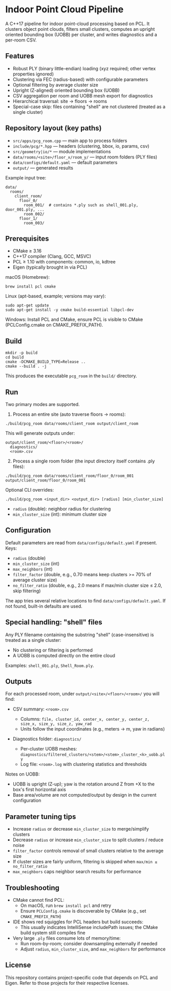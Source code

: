 # Indoor Point Cloud Pipeline

A C++17 pipeline for indoor point-cloud processing based on PCL. It clusters object point clouds, filters small clusters, computes an upright oriented bounding box (UOBB) per cluster, and writes diagnostics and a per-room CSV.


## Features
- Robust PLY (binary little-endian) loading (xyz required; other vertex properties ignored)
- Clustering via FEC (radius-based) with configurable parameters
- Optional filtering by average cluster size
- Upright (Z-aligned) oriented bounding box (UOBB)
- CSV aggregation per room and UOBB mesh export for diagnostics
- Hierarchical traversal: site → floors → rooms
- Special-case skip: files containing "shell" are not clustered (treated as a single cluster)


## Repository layout (key paths)
- `src/apps/pcg_room.cpp` — main app to process folders
- `include/pcg/*.hpp` — headers (clustering, bbox, io, params, csv)
- `src/geometry|io/*` — module implementations
- `data/rooms/<site>/floor_x/room_y/` — input room folders (PLY files)
- `data/configs/default.yaml` — default parameters
- `output/` — generated results

Example input tree:
```
data/
  rooms/
    client_room/
      floor_0/
        room_001/  # contains *.ply such as shell_001.ply, door_001.ply, ...
        room_002/
      floor_1/
        room_003/
```


## Prerequisites
- CMake ≥ 3.16
- C++17 compiler (Clang, GCC, MSVC)
- PCL ≥ 1.10 with components: common, io, kdtree
- Eigen (typically brought in via PCL)

macOS (Homebrew):
```
brew install pcl cmake
```
Linux (apt-based, example; versions may vary):
```
sudo apt-get update
sudo apt-get install -y cmake build-essential libpcl-dev
```
Windows: Install PCL and CMake, ensure PCL is visible to CMake (PCLConfig.cmake on CMAKE_PREFIX_PATH).


## Build
```
mkdir -p build
cd build
cmake -DCMAKE_BUILD_TYPE=Release ..
cmake --build . -j
```
This produces the executable `pcg_room` in the `build/` directory.


## Run
Two primary modes are supported.

1) Process an entire site (auto traverse floors → rooms):
```
./build/pcg_room data/rooms/client_room output/client_room
```
This will generate outputs under:
```
output/client_room/<floor>/<room>/
  diagnostics/
  <room>.csv
```

2) Process a single room folder (the input directory itself contains .ply files):
```
./build/pcg_room data/rooms/client_room/floor_0/room_001 output/client_room/floor_0/room_001
```

Optional CLI overrides:
```
./build/pcg_room <input_dir> <output_dir> [radius] [min_cluster_size]
```
- `radius` (double): neighbor radius for clustering
- `min_cluster_size` (int): minimum cluster size


## Configuration
Default parameters are read from `data/configs/default.yaml` if present. Keys:
- `radius` (double)
- `min_cluster_size` (int)
- `max_neighbors` (int)
- `filter_factor` (double, e.g., 0.70 means keep clusters >= 70% of average cluster size)
- `no_filter_ratio` (double, e.g., 2.0 means if max/min cluster size ≤ 2.0, skip filtering)

The app tries several relative locations to find `data/configs/default.yaml`. If not found, built-in defaults are used.


## Special handling: "shell" files
Any PLY filename containing the substring "shell" (case-insensitive) is treated as a single cluster:
- No clustering or filtering is performed
- A UOBB is computed directly on the entire cloud

Examples: `shell_001.ply`, `Shell_Room.ply`.


## Outputs
For each processed room, under `output/<site>/<floor>/<room>/` you will find:

- CSV summary: `<room>.csv`
  - Columns: `file, cluster_id, center_x, center_y, center_z, size_x, size_y, size_z, yaw_rad`
  - Units follow the input coordinates (e.g., meters → m, yaw in radians)

- Diagnostics folder: `diagnostics/`
  - Per-cluster UOBB meshes: `diagnostics/filtered_clusters/<stem>/<stem>_cluster_<k>_uobb.ply`
  - Log file: `<room>.log` with clustering statistics and thresholds

Notes on UOBB:
- UOBB is upright (Z-up); yaw is the rotation around Z from +X to the box's first horizontal axis
- Base area/volume are not computed/output by design in the current configuration


## Parameter tuning tips
- Increase `radius` or decrease `min_cluster_size` to merge/simplify clusters
- Decrease `radius` or increase `min_cluster_size` to split clusters / reduce noise
- `filter_factor` controls removal of small clusters relative to the average size
- If cluster sizes are fairly uniform, filtering is skipped when `max/min ≤ no_filter_ratio`
- `max_neighbors` caps neighbor search results for performance


## Troubleshooting
- CMake cannot find PCL:
  - On macOS, run `brew install pcl` and retry
  - Ensure `PCLConfig.cmake` is discoverable by CMake (e.g., set `CMAKE_PREFIX_PATH`)
- IDE shows red squiggles for PCL headers but build succeeds:
  - This usually indicates IntelliSense includePath issues; the CMake build system still compiles fine
- Very large `.ply` files consume lots of memory/time:
  - Run room-by-room; consider downsampling externally if needed
  - Adjust `radius`, `min_cluster_size`, and `max_neighbors` for performance


## License
This repository contains project-specific code that depends on PCL and Eigen. Refer to those projects for their respective licenses.
